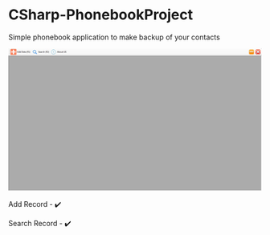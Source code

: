 # CSharp-PhonebookProject
Simple phonebook application to make backup of your contacts

![](https://raw.githubusercontent.com/sameem420/CSharp-PhonebookProject/master/1-Phonebook-Snip.jpg)



Add Record - :heavy_check_mark:

Search Record - :heavy_check_mark:
